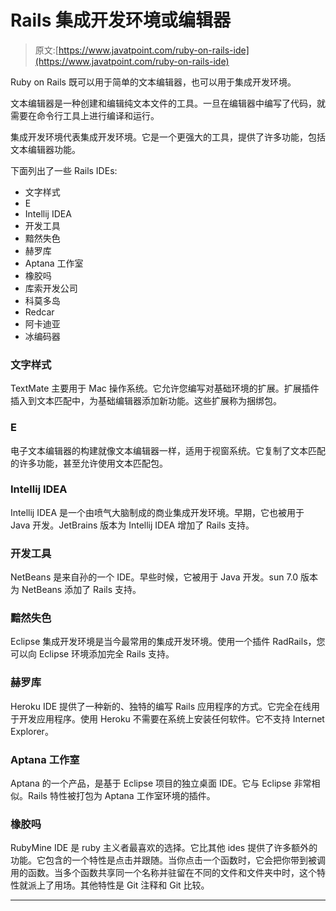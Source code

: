 # Rails 集成开发环境或编辑器

> 原文:[https://www.javatpoint.com/ruby-on-rails-ide](https://www.javatpoint.com/ruby-on-rails-ide)

Ruby on Rails 既可以用于简单的文本编辑器，也可以用于集成开发环境。

文本编辑器是一种创建和编辑纯文本文件的工具。一旦在编辑器中编写了代码，就需要在命令行工具上进行编译和运行。

集成开发环境代表集成开发环境。它是一个更强大的工具，提供了许多功能，包括文本编辑器功能。

下面列出了一些 Rails IDEs:

*   文字样式
*   E
*   Intellij IDEA
*   开发工具
*   黯然失色
*   赫罗库
*   Aptana 工作室
*   橡胶吗
*   库索开发公司
*   科莫多岛
*   Redcar
*   阿卡迪亚
*   冰编码器

### 文字样式

TextMate 主要用于 Mac 操作系统。它允许您编写对基础环境的扩展。扩展插件插入到文本匹配中，为基础编辑器添加新功能。这些扩展称为捆绑包。

### E

电子文本编辑器的构建就像文本编辑器一样，适用于视窗系统。它复制了文本匹配的许多功能，甚至允许使用文本匹配包。

### Intellij IDEA

Intellij IDEA 是一个由喷气大脑制成的商业集成开发环境。早期，它也被用于 Java 开发。JetBrains 版本为 Intellij IDEA 增加了 Rails 支持。

### 开发工具

NetBeans 是来自孙的一个 IDE。早些时候，它被用于 Java 开发。sun 7.0 版本为 NetBeans 添加了 Rails 支持。

### 黯然失色

Eclipse 集成开发环境是当今最常用的集成开发环境。使用一个插件 RadRails，您可以向 Eclipse 环境添加完全 Rails 支持。

### 赫罗库

Heroku IDE 提供了一种新的、独特的编写 Rails 应用程序的方式。它完全在线用于开发应用程序。使用 Heroku 不需要在系统上安装任何软件。它不支持 Internet Explorer。

### Aptana 工作室

Aptana 的一个产品，是基于 Eclipse 项目的独立桌面 IDE。它与 Eclipse 非常相似。Rails 特性被打包为 Aptana 工作室环境的插件。

### 橡胶吗

RubyMine IDE 是 ruby 主义者最喜欢的选择。它比其他 ides 提供了许多额外的功能。它包含的一个特性是点击并跟随。当你点击一个函数时，它会把你带到被调用的函数。当多个函数共享同一个名称并驻留在不同的文件和文件夹中时，这个特性就派上了用场。其他特性是 Git 注释和 Git 比较。

* * *
